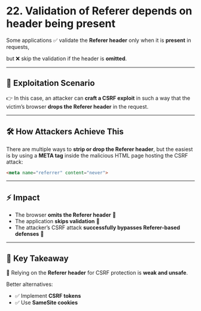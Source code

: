 # 22. Validation of Referer depends on header being present

Some applications ✅ validate the **Referer header** only when it is **present** in requests,

but ❌ skip the validation if the header is **omitted**.

---

## 🎯 Exploitation Scenario

👉 In this case, an attacker can **craft a CSRF exploit** in such a way that the victim’s browser **drops the Referer header** in the request.

---

## 🛠️ How Attackers Achieve This

There are multiple ways to **strip or drop the Referer header**, but the easiest is by using a **META tag** inside the malicious HTML page hosting the CSRF attack:

```html
<meta name="referrer" content="never">

```

---

## ⚡ Impact

- The browser **omits the Referer header** 🚫
- The application **skips validation** 🛑
- The attacker’s CSRF attack **successfully bypasses Referer-based defenses** 🎯

---

## 🔐 Key Takeaway

📌 Relying on the **Referer header** for CSRF protection is **weak and unsafe**.

Better alternatives:

- ✅ Implement **CSRF tokens**
- ✅ Use **SameSite cookies**